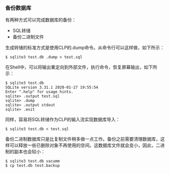 ### 备份数据库

有两种方式可以完成数据库的备份：
- SQL转储
- 备份二进制文件

生成转储的标准方式是使用CLP的.dump命令。从命令行可以这样做，如下所示：

```
$ sqlite3 test.db .dump > test.sql
```

在Shell中，可以将输出重定向到外部文件，执行命令，恢复屏幕输出，如下所示：

```
$ sqlite3 test.db
SQLite version 3.31.1 2020-01-27 19:55:54
Enter ".help" for usage hints.
sqlite> .output test.sql
sqlite> .dump
sqlite> .output stdout
sqlite> .exit
```

同样，容易将SQL转储作为CLP的输入流实现数据库导入：

```
$ sqlite3 test.db < test.sql
```

备份二进制数据库只是比复制文件稍多做一点工作。备份之前需要清理数据库，这样可以释放一些已删除对象不再使用的空间。这数据库文件就会变小，因此，二进制的副本也会较小：

```
$ sqlite3 test.db vacumm
$ cp test.db test.backup
```
